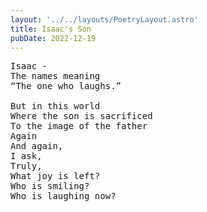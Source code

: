 ```yaml
---
layout: '../../layouts/PoetryLayout.astro'
title: Isaac's Son
pubDate: 2022-12-19
---
```


<pre>
Isaac - 
The names meaning
“The one who laughs.”

But in this world
Where the son is sacrificed 
To the image of the father
Again
And again,
I ask,
Truly,
What joy is left?
Who is smiling?
Who is laughing now?
</pre>